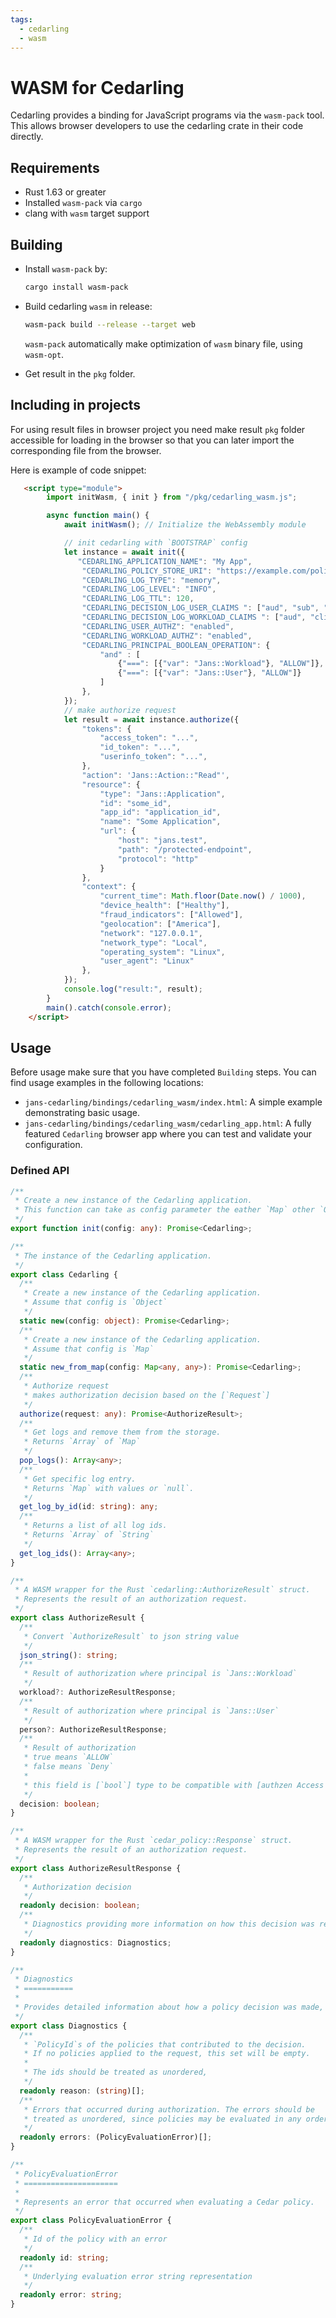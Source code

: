 ```yaml
---
tags:
  - cedarling
  - wasm
---
```


# WASM for Cedarling

Cedarling provides a binding for JavaScript programs via the `wasm-pack` tool. This allows browser developers to use the cedarling crate in their code directly.

## Requirements

- Rust 1.63 or greater
- Installed `wasm-pack` via `cargo`
- clang with `wasm` target support

## Building

- Install `wasm-pack` by:

  ```sh
  cargo install wasm-pack
  ```

- Build cedarling `wasm` in release:

  ```bash
  wasm-pack build --release --target web
  ```

  `wasm-pack` automatically make optimization of `wasm` binary file, using `wasm-opt`.
- Get result in the `pkg` folder.

## Including in projects

For using result files in browser project you need make result `pkg` folder accessible for loading in the browser so that you can later import the corresponding file from the browser.

Here is example of code snippet:

```html
   <script type="module">
        import initWasm, { init } from "/pkg/cedarling_wasm.js";

        async function main() {
            await initWasm(); // Initialize the WebAssembly module

            // init cedarling with `BOOTSTRAP` config
            let instance = await init({
               "CEDARLING_APPLICATION_NAME": "My App",
                "CEDARLING_POLICY_STORE_URI": "https://example.com/policy-store.json",
                "CEDARLING_LOG_TYPE": "memory",
                "CEDARLING_LOG_LEVEL": "INFO",
                "CEDARLING_LOG_TTL": 120,
                "CEDARLING_DECISION_LOG_USER_CLAIMS ": ["aud", "sub", "email", "username"],
                "CEDARLING_DECISION_LOG_WORKLOAD_CLAIMS ": ["aud", "client_id", "rp_id"],
                "CEDARLING_USER_AUTHZ": "enabled",
                "CEDARLING_WORKLOAD_AUTHZ": "enabled",
                "CEDARLING_PRINCIPAL_BOOLEAN_OPERATION": {
                    "and" : [
                        {"===": [{"var": "Jans::Workload"}, "ALLOW"]},
                        {"===": [{"var": "Jans::User"}, "ALLOW"]}
                    ]
                },
            });
            // make authorize request
            let result = await instance.authorize({
                "tokens": {
                    "access_token": "...",
                    "id_token": "...",
                    "userinfo_token": "...",
                },
                "action": 'Jans::Action::"Read"',
                "resource": {
                    "type": "Jans::Application",
                    "id": "some_id",
                    "app_id": "application_id",
                    "name": "Some Application",
                    "url": {
                        "host": "jans.test",
                        "path": "/protected-endpoint",
                        "protocol": "http"
                    }
                },
                "context": {
                    "current_time": Math.floor(Date.now() / 1000),
                    "device_health": ["Healthy"],
                    "fraud_indicators": ["Allowed"],
                    "geolocation": ["America"],
                    "network": "127.0.0.1",
                    "network_type": "Local",
                    "operating_system": "Linux",
                    "user_agent": "Linux"
                },
            });
            console.log("result:", result);
        }
        main().catch(console.error);
    </script>
```

## Usage

Before usage make sure that you have completed `Building` steps.
You can find usage examples in the following locations:

- `jans-cedarling/bindings/cedarling_wasm/index.html`: A simple example demonstrating basic usage.
- `jans-cedarling/bindings/cedarling_wasm/cedarling_app.html`: A fully featured `Cedarling` browser app where you can test and validate your configuration.

### Defined API

```ts
/**
 * Create a new instance of the Cedarling application.
 * This function can take as config parameter the eather `Map` other `Object`
 */
export function init(config: any): Promise<Cedarling>;

/**
 * The instance of the Cedarling application.
 */
export class Cedarling {
  /**
   * Create a new instance of the Cedarling application.
   * Assume that config is `Object`
   */
  static new(config: object): Promise<Cedarling>;
  /**
   * Create a new instance of the Cedarling application.
   * Assume that config is `Map`
   */
  static new_from_map(config: Map<any, any>): Promise<Cedarling>;
  /**
   * Authorize request
   * makes authorization decision based on the [`Request`]
   */
  authorize(request: any): Promise<AuthorizeResult>;
  /**
   * Get logs and remove them from the storage.
   * Returns `Array` of `Map`
   */
  pop_logs(): Array<any>;
  /**
   * Get specific log entry.
   * Returns `Map` with values or `null`.
   */
  get_log_by_id(id: string): any;
  /**
   * Returns a list of all log ids.
   * Returns `Array` of `String`
   */
  get_log_ids(): Array<any>;
}

/**
 * A WASM wrapper for the Rust `cedarling::AuthorizeResult` struct.
 * Represents the result of an authorization request.
 */
export class AuthorizeResult {
  /**
   * Convert `AuthorizeResult` to json string value
   */
  json_string(): string;
  /**
   * Result of authorization where principal is `Jans::Workload`
   */
  workload?: AuthorizeResultResponse;
  /**
   * Result of authorization where principal is `Jans::User`
   */
  person?: AuthorizeResultResponse;
  /**
   * Result of authorization
   * true means `ALLOW`
   * false means `Deny`
   *
   * this field is [`bool`] type to be compatible with [authzen Access Evaluation Decision](https://openid.github.io/authzen/#section-6.2.1).
   */
  decision: boolean;
}

/**
 * A WASM wrapper for the Rust `cedar_policy::Response` struct.
 * Represents the result of an authorization request.
 */
export class AuthorizeResultResponse {
  /**
   * Authorization decision
   */
  readonly decision: boolean;
  /**
   * Diagnostics providing more information on how this decision was reached
   */
  readonly diagnostics: Diagnostics;
}

/**
 * Diagnostics
 * ===========
 *
 * Provides detailed information about how a policy decision was made, including policies that contributed to the decision and any errors encountered during evaluation.
 */
export class Diagnostics {
  /**
   * `PolicyId`s of the policies that contributed to the decision.
   * If no policies applied to the request, this set will be empty.
   *
   * The ids should be treated as unordered,
   */
  readonly reason: (string)[];
  /**
   * Errors that occurred during authorization. The errors should be
   * treated as unordered, since policies may be evaluated in any order.
   */
  readonly errors: (PolicyEvaluationError)[];
}

/**
 * PolicyEvaluationError
 * =====================
 *
 * Represents an error that occurred when evaluating a Cedar policy.
 */
export class PolicyEvaluationError {
  /**
   * Id of the policy with an error
   */
  readonly id: string;
  /**
   * Underlying evaluation error string representation
   */
  readonly error: string;
}
```
